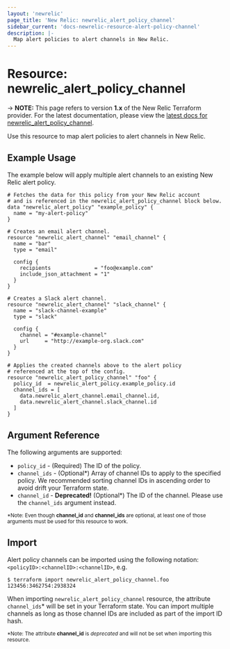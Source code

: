 ```yaml
---
layout: 'newrelic'
page_title: 'New Relic: newrelic_alert_policy_channel'
sidebar_current: 'docs-newrelic-resource-alert-policy-channel'
description: |-
  Map alert policies to alert channels in New Relic.
---
```


# Resource: newrelic_alert_policy_channel

-> **NOTE:** This page refers to version **1.x** of the New Relic Terraform provider. For the latest documentation, please view the [latest docs for newrelic_alert_policy_channel](/docs/providers/newrelic/r/alert_policy_channel.html).

Use this resource to map alert policies to alert channels in New Relic.

## Example Usage

The example below will apply multiple alert channels to an existing New Relic alert policy.

```hcl
# Fetches the data for this policy from your New Relic account
# and is referenced in the newrelic_alert_policy_channel block below.
data "newrelic_alert_policy" "example_policy" {
  name = "my-alert-policy"
}

# Creates an email alert channel.
resource "newrelic_alert_channel" "email_channel" {
  name = "bar"
  type = "email"

  config {
    recipients              = "foo@example.com"
    include_json_attachment = "1"
  }
}

# Creates a Slack alert channel.
resource "newrelic_alert_channel" "slack_channel" {
  name = "slack-channel-example"
  type = "slack"

  config {
    channel = "#example-channel"
    url     = "http://example-org.slack.com"
  }
}

# Applies the created channels above to the alert policy
# referenced at the top of the config.
resource "newrelic_alert_policy_channel" "foo" {
  policy_id  = newrelic_alert_policy.example_policy.id
  channel_ids = [
    data.newrelic_alert_channel.email_channel.id,
    data.newrelic_alert_channel.slack_channel.id
  ]
}
```

## Argument Reference

The following arguments are supported:

- `policy_id` - (Required) The ID of the policy.
- `channel_ids` - (Optional\*) Array of channel IDs to apply to the specified policy. We recommended sorting channel IDs in ascending order to avoid drift your Terraform state.
- `channel_id` - **Deprecated!** (Optional\*) The ID of the channel. Please use the `channel_ids` argument instead.

<small>\*Note: Even though **channel_id** and **channel_ids** are optional, at least one of those arguments must be used for this resource to work.</small>

## Import

Alert policy channels can be imported using the following notation: `<policyID>:<channelID>:<channelID>`, e.g.

```
$ terraform import newrelic_alert_policy_channel.foo 123456:3462754:2938324
```

When importing `newrelic_alert_policy_channel` resource, the attribute `channel_ids`\* will be set in your Terraform state. You can import multiple channels as long as those channel IDs are included as part of the import ID hash.

<small>\*Note: The attribute **channel_id** is _deprecated_ and will not be set when importing this resource.</small>
